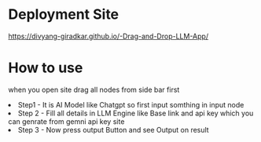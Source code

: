 # Deployment Site 
https://divyang-giradkar.github.io/-Drag-and-Drop-LLM-App/

# How to use 
when you open site drag all nodes from side bar first
<li> Step1 - It is AI Model like Chatgpt so first input somthing in input node</li>
<li>Step 2 - Fill all details in LLM Engine like Base link and api key which you can genrate from gemni api key site</li>
<li>Step 3 - Now press output Button and see Output on result</li>
